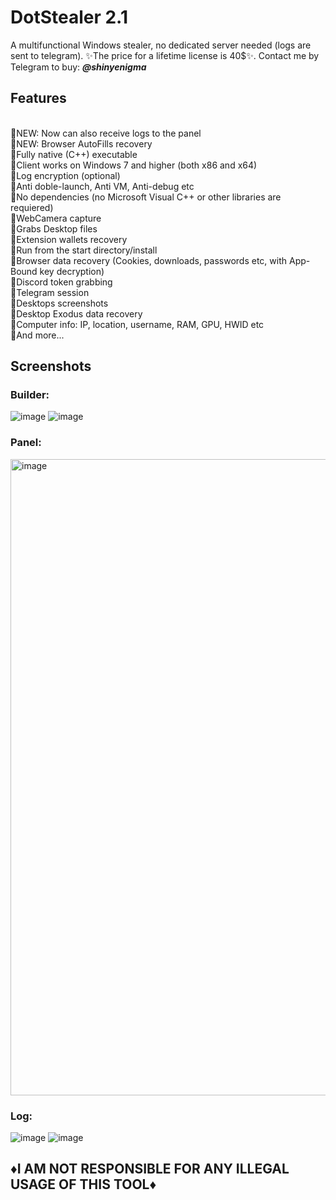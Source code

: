 # DotStealer 2.1
A multifunctional Windows stealer, no dedicated server needed (logs are sent to telegram). ✨The price for a lifetime license is 40$✨. Contact me by Telegram to buy: **<em>@shinyenigma</em>**

## Features 
<br>🔹NEW: Now can also receive logs to the panel
<br>🔹NEW: Browser AutoFills recovery
<br>🔸Fully native (C++) executable
<br>🔸Client works on Windows 7 and higher (both x86 and x64)
<br>🔸Log encryption (optional)
<br>🔸Anti doble-launch, Anti VM, Anti-debug etc
<br>🔸No dependencies (no Microsoft Visual C++ or other libraries are requiered)
<br>🔸WebCamera capture
<br>🔸Grabs Desktop files
<br>🔸Extension wallets recovery
<br>🔸Run from the start directory/install
<br>🔸Browser data recovery (Cookies, downloads, passwords etc, with App-Bound key decryption)
<br>🔸Discord token grabbing
<br>🔸Telegram session
<br>🔸Desktops screenshots
<br>🔸Desktop Exodus data recovery
<br>🔸Computer info: IP, location, username, RAM, GPU, HWID etc
<br>🔸And more...

## Screenshots
### Builder:
![image](https://github.com/user-attachments/assets/69144430-0c7d-4606-ad7c-6e0ed3bd8b9c)
![image](https://github.com/user-attachments/assets/783610ac-1fcb-42c9-b34c-3c271ef6c74c)

### Panel:
<img width="1163" height="1018" alt="image" src="https://github.com/user-attachments/assets/4975f2e7-f2c3-43f2-a896-c6ccd3ee9777" />

### Log:
![image](https://github.com/user-attachments/assets/865a05aa-8030-44ba-b77d-0f11f403adec)
![image](https://github.com/user-attachments/assets/e8121b6d-a029-4bbe-8506-9992c81057ac)


## ♦️I AM NOT RESPONSIBLE FOR ANY ILLEGAL USAGE OF THIS TOOL♦️
